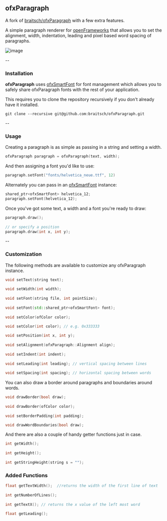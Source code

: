 ofxParagraph
-----------------
A fork of [braitsch/ofxParagraph](https://github.com/braitsch/ofxParagraph) with a few extra features.

A simple paragraph renderer for [openFrameworks](http://openframeworks.cc/) that allows you to set the alignment, width, indentation, leading and pixel based word spacing of paragraphs.


![image](./readme-img/layout-example.png)

--

### Installation

**ofxParagraph** uses [ofxSmartFont](https://github.com/braitsch/ofxSmartFont) for font management which allows you to safely share ofxParagraph fonts with the rest of your application. 

This requires you to clone the repository recursively if you don't already have it installed.

```
git clone --recursive git@github.com:braitsch/ofxParagraph.git
```

--

### Usage

Creating a paragraph is as simple as passing in a string and setting a width.

```c++
ofxParagraph paragraph = ofxParagraph(text, width);
```

And then assigning a font you'd like to use:

```c++
paragraph.setFont("fonts/helvetica_neue.ttf", 12)
```

Alternately you can pass in an [ofxSmartFont](https://github.com/braitsch/ofxSmartFont) instance:


```c++
shared_ptr<ofxSmartFont> helvetica_12;
paragraph.setFont(helvetica_12);
```

Once you've got some text, a width and a font you're ready to draw:

```c++
paragraph.draw();
	
// or specify a position 
paragraph.draw(int x, int y);
```

--

### Customization

The following methods are available to customize any ofxParagraph instance.

```c++
void setText(string text);
	
void setWidth(int width);
	
void setFont(string file, int pointSize);
	
void setFont(std::shared_ptr<ofxSmartFont> font);
 
void setColor(ofColor color);
	
void setColor(int color); // e.g. 0x333333

void setPosition(int x, int y);
 
void setAlignment(ofxParagraph::Alignment align);
 
void setIndent(int indent);
 
void setLeading(int leading); // vertical spacing between lines 
 
void setSpacing(int spacing); // horizontal spacing between words 
```
	
You can also draw a border around paragraphs and boundaries around words.

	
```c++
void drawBorder(bool draw);
	
void drawBorder(ofColor color);
	
void setBorderPadding(int padding);

void drawWordBoundaries(bool draw);
```
	
And there are also a couple of handy getter functions just in case.

```c++
int getWidth();
	
int getHeight();
	
int getStringHeight(string s = "");
```
### Added Functions

```c++
float getTextWidth();  //returns the width of the first line of text
    
int getNumberOfLines();
    
int getTextX(); // returns the x value of the left most word
    
float getLeading();
```
    

    